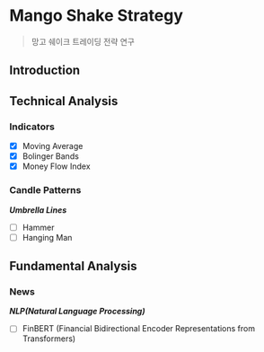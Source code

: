 # Mango Shake Strategy

> 망고 쉐이크 트레이딩 전략 연구

## Introduction

## Technical Analysis

### Indicators
- [x] Moving Average
- [x] Bolinger Bands
- [x] Money Flow Index

### Candle Patterns

***Umbrella Lines***
- [ ] Hammer
- [ ] Hanging Man

## Fundamental Analysis

### News

***NLP(Natural Language Processing)***
- [ ] FinBERT (Financial Bidirectional Encoder Representations from Transformers)